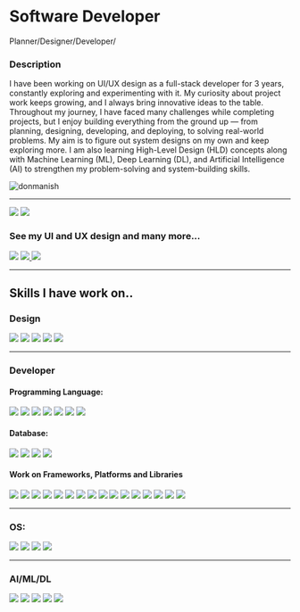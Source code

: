 <h1 align="left">Software Developer</h1>

Planner/Designer/Developer/
    
<h3 align="left">Description</h3>
<p align="left">I have been working on UI/UX design as a full-stack developer for 3 years, constantly exploring and experimenting with it. My curiosity about project work keeps growing, and I always bring innovative ideas to the table. Throughout my journey, I have faced many challenges while completing projects, but I enjoy building everything from the ground up — from planning, designing, developing, and deploying, to solving real-world problems. My aim is to figure out system designs on my own and keep exploring more. I am also learning High-Level Design (HLD) concepts along with Machine Learning (ML), Deep Learning (DL), and Artificial Intelligence (AI) to strengthen my problem-solving and system-building skills.</p>



<p align="left"> <img src="https://komarev.com/ghpvc/?username=donmanish&label=Profile%20views&color=0e75b6&style=flat" alt="donmanish" /> </p>
<hr />
<span align="left"> <a href="https://www.kaggle.com/manishpanda321" target="_blank"><img  src="https://img.shields.io/badge/kaggle-0077B5?style=for-the-badge&logo=kaggle&logoColor=white&display=inline-block" /></a></span>
<span align="left"> <a href="https://leetcode.com/u/Codeloot/" target="_blank"><img  src="https://img.shields.io/badge/leetcode-0077B5?style=for-the-badge&logo=leetcode&logoColor=white&display=inline-block" /></a></span>

<h3 align="left">See my UI and UX design and many more... </h3>
<span align="left"> <a href="https://linkedin.com/in/manishdv" target="_blank"><img  src="https://img.shields.io/badge/LinkedIn-0077B5?style=for-the-badge&logo=linkedin&logoColor=white&display=inline-block" /></a></span>
<span align="left"> <a href="https://www.instagram.com/firewheel1996/" target="_blank"><img src="https://img.shields.io/badge/Instagram-E4405F?style=for-the-badge&logo=instagram&logoColor=white&display=inline-block" /> </a></span>
<span align="left"> <a href="https://getportfolio.info/" target="_blank"><img src="https://img.shields.io/badge/Portfolio-%23000000.svg?style=for-the-badge&logo=firefox&logoColor=#FF7139 style=for-the-badge&logo=instagram&logoColor=white&display=inline-block" /> </a></span>

<hr />

<h2 align="left">Skills I have work on.. </h2>

<h3>Design</h3>

<span><img src="https://img.shields.io/badge/Adobe%20After%20Effects-9999FF.svg?style=for-the-badge&logo=Adobe%20After%20Effects&logoColor=white" /></span>
<span><img src="https://img.shields.io/badge/adobe%20illustrator-%23FF9A00.svg?style=for-the-badge&logo=adobe%20illustrator&logoColor=white" /></span>
<span><img src="https://img.shields.io/badge/adobe%20photoshop-%2331A8FF.svg?style=for-the-badge&logo=adobe%20photoshop&logoColor=white" /></span>
<span><img src="https://img.shields.io/badge/Adobe%20XD-470137?style=for-the-badge&logo=Adobe%20XD&logoColor=#FF61F6" /></span>
<span><img src="https://img.shields.io/badge/Canva-%2300C4CC.svg?style=for-the-badge&logo=Canva&logoColor=white" /></span>

<hr />

<h3>Developer</h3>

<h4>Programming Language:</h4>
<span><img src="https://img.shields.io/badge/c-%2300599C.svg?style=for-the-badge&logo=c&logoColor=white" /></span>
<span><img src="https://img.shields.io/badge/c++-%2300599C.svg?style=for-the-badge&logo=c%2B%2B&logoColor=white" /></span>
<span><img src="https://img.shields.io/badge/javascript-%23323330.svg?style=for-the-badge&logo=javascript&logoColor=%23F7DF1E" /></span>
<span><img src="https://img.shields.io/badge/php-%23777BB4.svg?style=for-the-badge&logo=php&logoColor=white" /></span>
<span><img src="https://img.shields.io/badge/typescript-%23007ACC.svg?style=for-the-badge&logo=typescript&logoColor=white" /></span>
<span><img src="https://img.shields.io/badge/java-%23323330.svg?style=for-the-badge&logo=java&logoColor=white" /></span>
<span><img src="https://img.shields.io/badge/python-%2300599C.svg?style=for-the-badge&logo=python&logoColor=white" /></span>



<h4>Database:</h4>
<span><img src="https://img.shields.io/badge/MongoDB-%234ea94b.svg?style=for-the-badge&logo=mongodb&logoColor=white" /></span>
<span><img src="https://img.shields.io/badge/mysql-%2300f.svg?style=for-the-badge&logo=instagram&logoColor=white&display=inline-block" /></span>
<span><img src="https://img.shields.io/badge/postgres-%23316192.svg?style=for-the-badge&logo=postgresql&logoColor=white" /></span>
<span><img src="https://img.shields.io/badge/redis-%23DD0031.svg?style=for-the-badge&logo=redis&logoColor=white" /></span>



<h4>Work on Frameworks, Platforms and Libraries</h4>

<span><img src="https://img.shields.io/badge/-Django-%F5788D?style=for-the-badge&logo=django&logoColor=white" /></span>
<span><img src="https://img.shields.io/badge/-AntDesign-%230170FE?style=for-the-badge&logo=ant-design&logoColor=white" /></span>
<span><img src="https://img.shields.io/badge/bootstrap-%238511FA.svg?style=for-the-badge&logo=bootstrap&logoColor=white" /></span>
<span><img src="https://img.shields.io/badge/chart.js-%F5788D.svg?style=for-the-badge&logo=chart.js&logoColor=white" /></span>
<span><img src="https://img.shields.io/badge/Electron-%191970?style=for-the-badge&logo=Electron&logoColor=white" /></span>
<span><img src="https://img.shields.io/badge/jquery-%230769AD.svg?style=for-the-badge&logo=jquery&logoColor=white" /></span>
<span><img src="https://img.shields.io/badge/JWT-black?style=for-the-badge&logo=JSON%20web%20tokens" /></span>
<span><img src="https://img.shields.io/badge/laravel-%23FF2D20.svg?style=for-the-badge&logo=laravel&logoColor=white" /></span>
<span><img src="https://img.shields.io/badge/NPM-%23CB3837.svg?style=for-the-badge&logo=npm&logoColor=white" /></span>
<span><img src="https://img.shields.io/badge/node.js-6DA55F?style=for-the-badge&logo=node.js&logoColor=white" /></span>
<span><img src="https://img.shields.io/badge/NODEMON-%23323330.svg?style=for-the-badge&logo=nodemon&logoColor=%BBDEAD" /></span>
<span><img src="https://img.shields.io/badge/react-%2320232a.svg?style=for-the-badge&logo=react&logoColor=%2361DAFB" /></span>
<span><img src="https://img.shields.io/badge/react_native-%2320232a.svg?style=for-the-badge&logo=react&logoColor=%2361DAFB" /></span>
<span><img src="https://img.shields.io/badge/WordPress-%23117AC9.svg?style=for-the-badge&logo=WordPress&logoColor=white" /></span>
<span><img src="https://img.shields.io/badge/pandas-%2320232a.svg?style=for-the-badge&logo=pandas&logoColor=%2361DAFB" /></span>
<span><img src="https://img.shields.io/badge/numpy-%23CB3837.svg?style=for-the-badge&logo=numpy&logoColor=white" /></span>


<hr />



<h3>OS:</h3>
<span><img src="https://img.shields.io/badge/Android-3DDC84?style=for-the-badge&logo=android&logoColor=white" /></span>
<span><img src="https://img.shields.io/badge/Debian-D70A53?style=for-the-badge&logo=debian&logoColor=white" /></span>
<span><img src="https://img.shields.io/badge/Kali-268BEE?style=for-the-badge&logo=kalilinux&logoColor=white" /></span>
<span><img src="https://img.shields.io/badge/Windows-0078D6?style=for-the-badge&logo=windows&logoColor=white" /></span>

<hr />

<h3>AI/ML/DL</h3>
<span><img src="https://img.shields.io/badge/Ml-3DDC84?style=for-the-badge&logo=ML&logoColor=white" /></span>
<span><img src="https://img.shields.io/badge/DL-3DDC84?style=for-the-badge&logo=DL&logoColor=white" /></span>
<span><img src="https://img.shields.io/badge/langchain-3DDC84?style=for-the-badge&logo=langchain&logoColor=white" /></span>
<span><img src="https://img.shields.io/badge/langgraph-0078D6?style=for-the-badge&logo=langgraph&logoColor=white" /></span>
<span><img src="https://img.shields.io/badge/langsmith-23117AC9?style=for-the-badge&logo=langsmith&logoColor=white" /></span>

